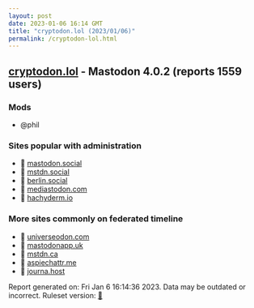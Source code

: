 ```yaml
---
layout: post
date: 2023-01-06 16:14 GMT
title: "cryptodon.lol (2023/01/06)"
permalink: /cryptodon-lol.html
---
```



## [cryptodon.lol](https://cryptodon.lol) - Mastodon 4.0.2 (reports 1559 users)

### Mods
 * @phil

### Sites popular with administration

* 🐘 [mastodon.social](/mastodon-social.html)
* 🐘 [mstdn.social](/mstdn-social.html)
* 🐘 [berlin.social](/berlin-social.html)
* 🐘 [mediastodon.com](/mediastodon-com.html)
* 🐘 [hachyderm.io](/hachyderm-io.html)

### More sites commonly on federated timeline

* 🐘 [universeodon.com](/universeodon-com.html)
* 🐘 [mastodonapp.uk](/mastodonapp-uk.html)
* 🐘 [mstdn.ca](/mstdn-ca.html)
* 🐘 [aspiechattr.me](/aspiechattr-me.html)
* 🐘 [journa.host](/journa-host.html)

Report generated on: Fri Jan  6 16:14:36 2023. Data may be outdated or incorrect.
Ruleset version: [🏀](/version-basketball)
